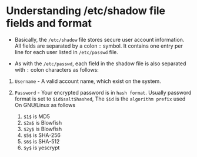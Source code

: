 # Understanding /etc/shadow file fields and format

- Basically, the `/etc/shadow` file stores secure user account information. All fields are separated by a colon `:` symbol. It contains one entry per line for each user listed in `/etc/passwd` file. 

- As with the `/etc/passwd`, each field in the shadow file is also separated with `:` colon characters as follows:

1. `Username` - A valid account name, which exist on the system.

2. `Password` - Your encrypted password is in `hash format`. Usually password format is set to `$id$salt$hashed`, The `$id` is the `algorithm prefix` used On GNU/Linux as follows

    1.  `$1$`   is  MD5
    2.  `$2a$`  is  Blowfish
    3.  `$2y$`  is  Blowfish
    4.  `$5$`   is  SHA-256
    5.  `$6$`   is  SHA-512
    6.  `$y$`   is  yescrypt

